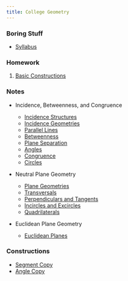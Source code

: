 ```yaml
---
title: College Geometry
---
```


### Boring Stuff

* [Syllabus](/pdf/classes/geom/syllabus.pdf)

### Homework

1. [Basic Constructions](/pdf/classes/geom/activity/a1-basic-constructions.pdf)

### Notes

* Incidence, Betweenness, and Congruence
    * [Incidence Structures](/pdf/classes/geom/notes/01-incidence-structures.pdf)
    * [Incidence Geometries](/pdf/classes/geom/notes/02-incidence-geometries.pdf)
    * [Parallel Lines](/pdf/classes/geom/notes/03-parallel-lines.pdf)
    * [Betweenness](/pdf/classes/geom/notes/04-betweenness.pdf)
    * [Plane Separation](/pdf/classes/geom/notes/05-plane-separation.pdf)
    * [Angles](/pdf/classes/geom/notes/06-angles.pdf)
    * [Congruence](/pdf/classes/geom/notes/07-congruence.pdf)
    * [Circles](/pdf/classes/geom/notes/08-circles.pdf)

* Neutral Plane Geometry
    * [Plane Geometries](/pdf/classes/geom/notes/09-plane-geometries.pdf)
    * [Transversals](/pdf/classes/geom/notes/10-transversals.pdf)
    * [Perpendiculars and Tangents](/pdf/classes/geom/notes/11-perpendiculars-and-tangents.pdf)
    * [Incircles and Excircles](/pdf/classes/geom/notes/12-incircles-and-excircles.pdf)
    * [Quadrilaterals](/pdf/classes/geom/notes/13-quadrilaterals.pdf)

* Euclidean Plane Geometry
    * [Euclidean Planes](/pdf/classes/geom/notes/14-euclidean-planes.pdf)

### Constructions

* [Segment Copy](/pdf/classes/geom/sketch/segment-copy-construction.gsp)
* [Angle Copy](/pdf/classes/geom/sketch/angle-copy-construction.gsp)
